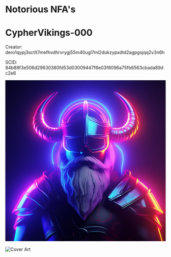 # Notorious NFA's

# CypherVikings-000

Creator: dero1qypj3sctlt7mefhvdhrvrygj55m40ugl7ml2dukzypxdtd2agpgsjqq2v3n6h

SCID: 84b88f3e506d29630380fd53d03009447f6e03f8096a75fb6563cbada89dc2e6

![Cover Art](https://github.com/Notoriousjoshyb/CypherVikings-000/blob/main/CypherViking-000-IC.png?raw=true)


![Cover Art](https://github.com/Notoriousjoshyb/CypherVikings-NFA/blob/main/CypherViking-CA.png?raw=true)
